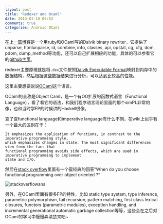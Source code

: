 ```yaml
---
layout: post
title: "Redexer and Ocaml"
date: 2013-03-10 09:53
comments: true
categories: Android OCaml
---
```


在[上一篇博客](http://ytliu.github.com/blog/2013/03/01/dr-android-and-mr-hide-xidashiyin-fa-de-gu-shi/)是一个用ruby和OCaml写的Dalvik binary rewriter，它提供了unparse, htmlunparse, id, combine, info, classes, api, opstat, cg, cfg, dom, pdom, dump_method等功能，还可以自己扩展相应的功能，具体的可以参看它的[github主页](https://github.com/plum-umd/redexer)。

redexer主要原理就是将`.dex`文件按照[Dalvik Executable Format](http://source.android.com/tech/dalvik/dex-format.html)映射到内存中的数据结构，然后根据这些数据结果进行分析，可以达到比较高的性能。

这里主要想要说说[OCaml](http://en.wikipedia.org/wiki/OCaml)这个语言。

<!-- more -->

OCaml的全称是Object Caml，是一个有OO扩展的函数式语言（Functional Language），看了看它的语法，和我们程序语言理论里面的那个simPL非常的像，也和当时学FP的时候讲的Haskell很像。

查了查functional language和imperative language有什么不同，在wiki上似乎有一个最大的区别在于：

	It emphasizes the application of functions, in contrast to the imperative programming style, 
	which emphasizes changes in state. The most significant differences stem from the fact that 
	functional programming avoids side effects, which are used in imperative programming to implement 
	state and I/O. 

然后在[stack overflow](http://stackoverflow.com/questions/2078978/functional-programming-vs-object-oriented-programming)里面有一个蛮经典的回答”When do you choose functional programming over object oriented ?“

![stackoverflowans](http://ytliu.github.com/images/2013-03-10-1.png "answer")

另外，在OCaml里面有很多FP的特性，比如 static type system, type inference, parametric polymorphism, tail recursion, pattern matching, first class lexical closures, functors (parametric modules), exception handling, and incremental generational automatic garbage collection等等，这些会在之后对OCaml的学习中慢慢弄清楚来吧~
